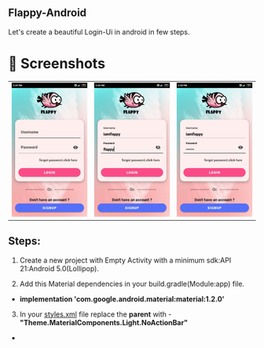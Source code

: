 ## Flappy-Android
Let's create a beautiful Login-Ui in android in few steps.

# :camera_flash: Screenshots 
<table>
  <tr>
    <td><img src="https://github.com/iamAjayJadhav/Flappy-Android/blob/master/Flappy/screenshots/Screenshot_flappy1.jpg" ></td>
    <td><img src="https://github.com/iamAjayJadhav/Flappy-Android/blob/master/Flappy/screenshots/Screenshot_flappy2.jpg" ></td>
    <td><img src="https://github.com/iamAjayJadhav/Flappy-Android/blob/master/Flappy/screenshots/Screenshot_flappy3.jpg" ></td>
  </tr>
 </table>

## Steps:
1. Create a new project with Empty Activity with a minimum sdk:API 21:Android 5.0(Lollipop).

2.  Add this Material dependencies in your build.gradle(Module:app) file.
* **implementation 'com.google.android.material:material:1.2.0'**

3. In your [styles.xml](https://github.com/iamAjayJadhav/Flappy-Android/blob/master/Flappy/values/styles.xml) file replace the **parent** with - **"Theme.MaterialComponents.Light.NoActionBar"** 
* **<style name="AppTheme" parent="Theme.MaterialComponents.Light.NoActionBar">**

4. Import the drawables from the flappy folder as shown.
  <table>
  <tr>
    <td><img src=https://github.com/iamAjayJadhav/Flappy-Android/blob/master/Flappy/screenshots/screenshot_drawable.png></td>
  </tr>
 </table>
  
5. In your **activity_main** file replace the code with **[activity_main](https://github.com/iamAjayJadhav/Flappy-Android/blob/master/Flappy/layout/activity_main.xml)** file code.

6. **Congrats now you have a beautiful Login-ui**

### Contact me - Let's become friends
* [Linkedin](https://www.linkedin.com/in/ajay-jadhav-110882189/)

### Show some :sparkling_heart: and star :star: the repository. Its free :pray:
